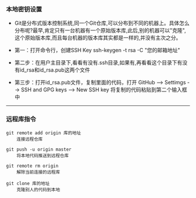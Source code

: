 ### 本地密钥设置

+ Git是分布式版本控制系统,同一个Git仓库,可以分布到不同的机器上。具体怎么分布呢?最早,肯定只有一台机器有一个原始版本库,此后,别的机器可以"克隆",这个原始版本库,而且每台机器的版本库其实都是一样的,并没有主次之分。

+ 第一：打开命令行，创建SSH Key
  	ssh-keygen -t rsa -C "您的邮箱地址"
  
+ 第二步：在用户主目录下,看看有没有.ssh目录,如果有,再看看这个目录下有没有id_rsa和id_rsa.pub这两个文件

+ 第三步：打开id_rsa.pub文件，复制里面的代码，打开 GitHub --> Settimgs --> SSH and GPG keys  --> New SSH key 将复制的代码粘贴到第二个输入框中

------



### 远程库指令

```
git remote add origin 库的地址
	连接远程仓库

git push -u origin master
	将本地代码推送到远程仓库

git remote rm origin
	解除当前连接的远程库
	
git clone 库的地址
	克隆别人的代码到本地
```

